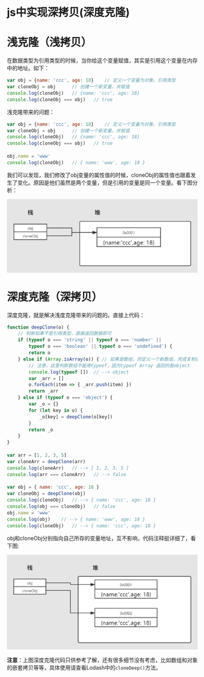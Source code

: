 # js中实现深拷贝(深度克隆)

# 浅克隆（浅拷贝）

在数据类型为引用类型的时候，当你给这个变量赋值，其实是引用这个变量在内存中的地址。如下：

```js
var obj = {name: 'ccc', age: 18}    // 定义一个变量为对象，引用类型
var cloneObj = obj      // 创建一个新变量，并赋值
console.log(cloneObj)   // {name: 'ccc', age: 18}  
console.log(cloneObj === obj)   // true
```

浅克隆带来的问题：

```js
var obj = {name: 'ccc', age: 18}    // 定义一个变量为对象，引用类型
var cloneObj = obj      // 创建一个新变量，并赋值
console.log(cloneObj)   // {name: 'ccc', age: 18}  
console.log(cloneObj === obj)   // true

obj.name = 'www'
console.log(cloneObj)   // { name: 'www', age: 18 }
```

我们可以发现，我们修改了obj变量的属性值的时候，cloneObj的属性值也跟着发生了变化。原因是他们虽然是两个变量，但是引用的变量是同一个变量。看下图分析：

 ![img](image/1950998-20200729092840033-542320915.png)

# 深度克隆（深拷贝）

深度克隆，就是解决浅度克隆带来的问题的。直接上代码：

```js
function deepClone(o) {
    // 判断如果不是引用类型，直接返回数据即可
    if (typeof o === 'string' || typeof o === 'number' || 
        typeof o === 'boolean' || typeof o === 'undefined') {
        return o
    } else if (Array.isArray(o)) { // 如果是数组，则定义一个新数组，完成复制后返回
        // 注意，这里判断数组不能用typeof，因为typeof Array 返回的是object
        console.log(typeof [])  // --> object
        var _arr = []
        o.forEach(item => { _arr.push(item) })
        return _arr
    } else if (typeof o === 'object') {
        var _o = {}
        for (let key in o) {
            _o[key] = deepClone(o[key])
        }
        return _o
    }
}

var arr = [1, 2, 3, 5]
var cloneArr = deepClone(arr)
console.log(cloneArr)   // --> [ 1, 2, 3, 5 ]
console.log(arr === cloneArr)   // --> false

var obj = { name: 'ccc', age: 18 }
var cloneObj = deepClone(obj)
console.log(cloneObj)   // --> { name: 'ccc', age: 18 }
console.log(obj === cloneObj)   // false
obj.name = 'www'
console.log(obj)    // --> { name: 'www', age: 18 }
console.log(cloneObj)   // --> { name: 'ccc', age: 18 }
```

obj和cloneObj分别指向自己所存的变量地址，互不影响，代码注释挺详细了，看下图:

 ![img](image/1950998-20200729093717157-1681683094.png)

**注意**：上图深度克隆代码只供参考了解，还有很多细节没有考虑，比如数组和对象的嵌套拷贝等等，具体使用请查看Lodash中的`cloneDeep()`方法。